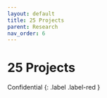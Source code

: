 ```yaml
---
layout: default
title: 25 Projects
parent: Research
nav_order: 6
---
```


# 25 Projects
Confidential
{: .label .label-red }
